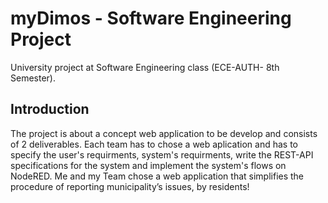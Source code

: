 # myDimos - Software Engineering Project
University project at Software Engineering class (ECE-AUTH- 8th Semester).  
## Introduction 
The project is about a concept web application to be develop and consists of 2 deliverables. Each team has to chose a web aplication and has to specify the user's requirments, system's requirments, write the REST-API specifications for the system and implement the system's flows on NodeRED. Me and my Team chose a web application that simplifies the procedure of reporting municipality’s issues, by residents!
